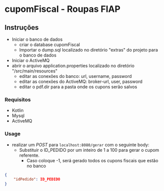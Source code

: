 # cupomFiscal - Roupas FIAP

## Instruções


* Iniciar o banco de dados
  * criar o database cupomFiscal
  * Importar o dump.sql localizado no diretório "extras" do projeto para o banco de dados
* Iniciar o ActiveMQ
* abrir o arquivo application.properties localizado no diretório "/src/main/resources"
  * editar as conexões do banco: url, username, password
  * editar as conexões do ActiveMQ: broker-url, user, password
  * editar o pdf.dir para a pasta onde os cupons serão salvos


### Requisitos
* Kotlin
* Mysql
* ActiveMQ

### Usage
* realizar um *POST* para ```localhost:8080/gerar``` com o seguinte body:
  * Substituir o ID_PEDIDO por um inteiro de 1 a 100 para gerar o cupom referente.
    * Caso coloque -1, será gerado todos os cupons fiscais que estão no banco
```json
{
    "idPedido": ID_PEDIDO
}
```
